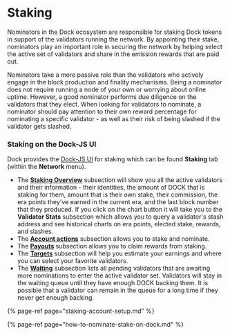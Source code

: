 # Staking

Nominators in the Dock ecosystem are responsible for staking Dock tokens in support of the validators running the network. By appointing their stake, nominators play an important role in securing the network by helping select the active set of validators and share in the emission rewards that are paid out.

Nominators take a more passive role than the validators who actively engage in the block production and finality mechanisms. Being a nominator does not require running a node of your own or worrying about online uptime. However, a good nominator performs due diligence on the validators that they elect. When looking for validators to nominate, a nominator should pay attention to their own reward percentage for nominating a specific validator - as well as their risk of being slashed if the validator gets slashed.

### **Staking on the Dock-JS UI**

Dock provides the [Dock-JS UI](https://fe.dock.io/#/staking) for staking which can be found **Staking** tab \(within the **Network** menu\).

* The [**Staking Overview**](https://fe.dock.io/#/staking/) subsection will show you all the active validators and their information - their identities, the amount of DOCK that is staking for them, amount that is their own stake,  their commission, the era points they've earned in the current era, and the last block number that they produced. If you click on the chart button it will take you to the **Validator Stats** subsection which allows you to query a validator's stash address and see historical charts on era points, elected stake, rewards, and slashes.
* The [**Account actions**](https://fe.dock.io/#/staking/actions) subsection allows you to stake and nominate.
* The [**Payouts**](https://fe.dock.io/#/staking/payout) subsection allows you to claim rewards from staking.
* The [**Targets**](https://fe.dock.io/#/staking/targets) subsection will help you estimate your earnings and where you can select your favorite validators.
* The [**Waiting**](https://fe.dock.io/#/staking/waiting) subsection lists all pending validators that are awaiting more nominations to enter the active validator set. Validators will stay in the waiting queue until they have enough DOCK backing them. It is possible that a validator can remain in the queue for a long time if they never get enough backing.

{% page-ref page="staking-account-setup.md" %}

{% page-ref page="how-to-nominate-stake-on-dock.md" %}




